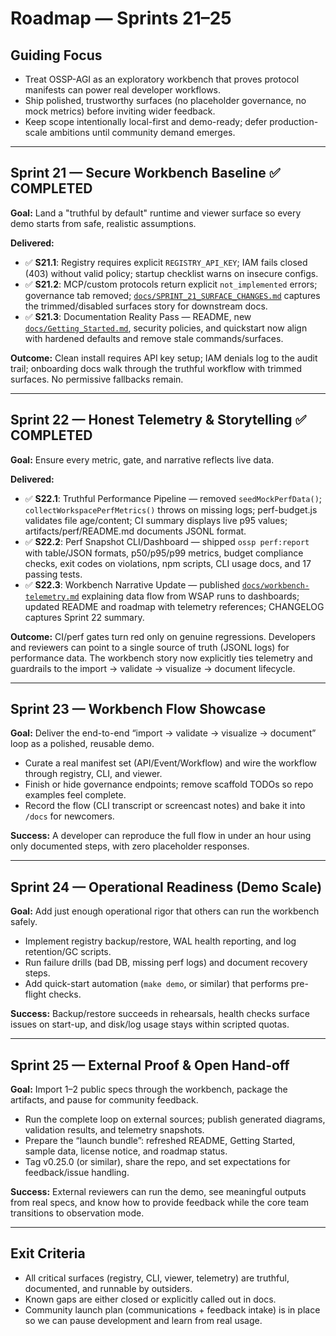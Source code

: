 # Roadmap — Sprints 21–25

## Guiding Focus
- Treat OSSP-AGI as an exploratory workbench that proves protocol manifests can power real developer workflows.
- Ship polished, trustworthy surfaces (no placeholder governance, no mock metrics) before inviting wider feedback.
- Keep scope intentionally local-first and demo-ready; defer production-scale ambitions until community demand emerges.

---

## Sprint 21 — Secure Workbench Baseline ✅ **COMPLETED**
**Goal:** Land a "truthful by default" runtime and viewer surface so every demo starts from safe, realistic assumptions.

**Delivered:**
- ✅ **S21.1**: Registry requires explicit `REGISTRY_API_KEY`; IAM fails closed (403) without valid policy; startup checklist warns on insecure configs.
- ✅ **S21.2**: MCP/custom protocols return explicit `not_implemented` errors; governance tab removed; [`docs/SPRINT_21_SURFACE_CHANGES.md`](../../docs/SPRINT_21_SURFACE_CHANGES.md) captures the trimmed/disabled surfaces story for downstream docs.
- ✅ **S21.3**: Documentation Reality Pass — README, new [`docs/Getting_Started.md`](../../docs/Getting_Started.md), security policies, and quickstart now align with hardened defaults and remove stale commands/surfaces.

**Outcome:** Clean install requires API key setup; IAM denials log to the audit trail; onboarding docs walk through the truthful workflow with trimmed surfaces. No permissive fallbacks remain.

---

## Sprint 22 — Honest Telemetry & Storytelling ✅ **COMPLETED**
**Goal:** Ensure every metric, gate, and narrative reflects live data.

**Delivered:**
- ✅ **S22.1**: Truthful Performance Pipeline — removed `seedMockPerfData()`; `collectWorkspacePerfMetrics()` throws on missing logs; perf-budget.js validates file age/content; CI summary displays live p95 values; artifacts/perf/README.md documents JSONL format.
- ✅ **S22.2**: Perf Snapshot CLI/Dashboard — shipped `ossp perf:report` with table/JSON formats, p50/p95/p99 metrics, budget compliance checks, exit codes on violations, npm scripts, CLI usage docs, and 17 passing tests.
- ✅ **S22.3**: Workbench Narrative Update — published [`docs/workbench-telemetry.md`](../../docs/workbench-telemetry.md) explaining data flow from WSAP runs to dashboards; updated README and roadmap with telemetry references; CHANGELOG captures Sprint 22 summary.

**Outcome:** CI/perf gates turn red only on genuine regressions. Developers and reviewers can point to a single source of truth (JSONL logs) for performance data. The workbench story now explicitly ties telemetry and guardrails to the import → validate → visualize → document lifecycle.

---

## Sprint 23 — Workbench Flow Showcase
**Goal:** Deliver the end-to-end “import → validate → visualize → document” loop as a polished, reusable demo.

- Curate a real manifest set (API/Event/Workflow) and wire the workflow through registry, CLI, and viewer.
- Finish or hide governance endpoints; remove scaffold TODOs so repo examples feel complete.
- Record the flow (CLI transcript or screencast notes) and bake it into `/docs` for newcomers.

**Success:** A developer can reproduce the full flow in under an hour using only documented steps, with zero placeholder responses.

---

## Sprint 24 — Operational Readiness (Demo Scale)
**Goal:** Add just enough operational rigor that others can run the workbench safely.

- Implement registry backup/restore, WAL health reporting, and log retention/GC scripts.
- Run failure drills (bad DB, missing perf logs) and document recovery steps.
- Add quick-start automation (`make demo`, or similar) that performs pre-flight checks.

**Success:** Backup/restore succeeds in rehearsals, health checks surface issues on start-up, and disk/log usage stays within scripted quotas.

---

## Sprint 25 — External Proof & Open Hand-off
**Goal:** Import 1–2 public specs through the workbench, package the artifacts, and pause for community feedback.

- Run the complete loop on external sources; publish generated diagrams, validation results, and telemetry snapshots.
- Prepare the “launch bundle”: refreshed README, Getting Started, sample data, license notice, and roadmap status.
- Tag v0.25.0 (or similar), share the repo, and set expectations for feedback/issue handling.

**Success:** External reviewers can run the demo, see meaningful outputs from real specs, and know how to provide feedback while the core team transitions to observation mode.

---

## Exit Criteria
- All critical surfaces (registry, CLI, viewer, telemetry) are truthful, documented, and runnable by outsiders.
- Known gaps are either closed or explicitly called out in docs.
- Community launch plan (communications + feedback intake) is in place so we can pause development and learn from real usage.
